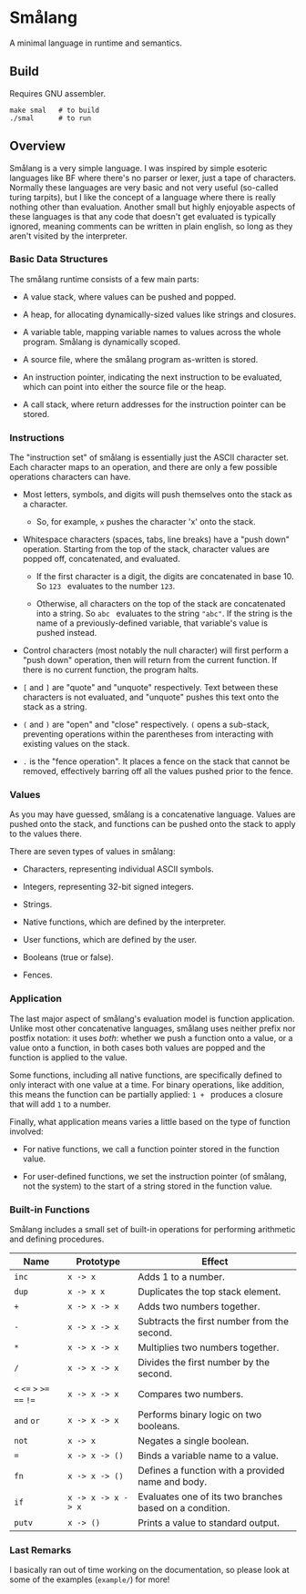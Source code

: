 # Smålang

A minimal language in runtime and semantics.

## Build

Requires GNU assembler.

```make
make smal	# to build
./smal		# to run
```

## Overview

Smålang is a very simple language. I was inspired by simple esoteric languages
like BF where there's no parser or lexer, just a tape of characters. Normally these
languages are very basic and not very useful (so-called turing tarpits), but I
like the concept of a language where there is really nothing other than evaluation.
Another small but highly enjoyable aspects of these languages is that any code that
doesn't get evaluated is typically ignored, meaning comments can be written in plain
english, so long as they aren't visited by the interpreter.

### Basic Data Structures

The smålang runtime consists of a few main parts:

 * A value stack, where values can be pushed and popped.

 * A heap, for allocating dynamically-sized values like strings and closures.

 * A variable table, mapping variable names to values across the whole program. Smålang is dynamically scoped.

 * A source file, where the smålang program as-written is stored.

 * An instruction pointer, indicating the next instruction to be evaluated, which can point into either the source file or the heap.

 * A call stack, where return addresses for the instruction pointer can be stored.

### Instructions

The "instruction set" of smålang is essentially just the ASCII character set. Each
character maps to an operation, and there are only a few possible operations characters
can have.

* Most letters, symbols, and digits will push themselves onto the stack as a character.

    * So, for example, `x` pushes the character 'x' onto the stack.

* Whitespace characters (spaces, tabs, line breaks) have a "push down" operation. Starting
from the top of the stack, character values are popped off, concatenated, and evaluated.
  * If the first character is a digit, the digits   are concatenated in base 10. So `123 `
  evaluates to the number `123`.

  * Otherwise, all characters on the top of the   stack are concatenated into a string. So `abc `
  evaluates to the string `"abc"`. If the string is the name of a previously-defined variable, that variable's value is pushed instead.

 * Control characters (most notably the null character) will first perform a "push down" operation, then will return from the current function. If there is no current function, the program halts.

 * `[` and `]` are "quote" and "unquote" respectively. Text between these characters is not evaluated, and "unquote" pushes this text onto the stack as a string.

 * `(` and `)` are "open" and "close" respectively. `(` opens a sub-stack, preventing operations within the parentheses from interacting with existing values on the stack.

 * `.` is the "fence operation". It places a fence on the stack that cannot be removed, effectively barring off all the values pushed prior to the fence.

### Values

As you may have guessed, smålang is a concatenative language. Values are pushed onto the stack, and functions can be pushed onto the stack to apply to the values there.

There are seven types of values in smålang:

 * Characters, representing individual ASCII symbols.

 * Integers, representing 32-bit signed integers.

 * Strings.

 * Native functions, which are defined by the interpreter.

 * User functions, which are defined by the user.

 * Booleans (true or false).

 * Fences.

### Application

The last major aspect of smålang's evaluation model is function application. Unlike most other concatenative languages, smålang uses neither prefix nor postfix notation: it uses _both_: whether we push a function onto a value, or a value onto a function, in both cases both values are popped and the function is applied to the value.

Some functions, including all native functions, are specifically defined to only interact with one value at a time. For binary operations, like addition, this means the function can be partially applied: `1 + ` produces a closure that will add `1` to a number.

Finally, what application means varies a little based on the type of function involved:

 * For native functions, we call a function pointer stored in the function value.

 * For user-defined functions, we set the instruction pointer (of smålang, not the system) to the start of a string stored in the function value.

### Built-in Functions

Smålang includes a small set of built-in operations for performing arithmetic and defining procedures.

|Name|Prototype|Effect|
|---|---|---|
| `inc` | `x -> x` | Adds 1 to a number. |
| `dup` | `x -> x x` | Duplicates the top stack element. |
| `+` | `x -> x -> x` | Adds two numbers together. |
| `-` | `x -> x -> x` | Subtracts the first number from the second. |
| `*` | `x -> x -> x` | Multiplies two numbers together. |
| `/` | `x -> x -> x` | Divides the first number by the second. |
| `<` `<=` `>` `>=` `==` `!=` | `x -> x -> x` | Compares two numbers. |
| `and` `or` | `x -> x -> x` | Performs binary logic on two booleans. |
| `not` | `x -> x` | Negates a single boolean. |
| `=` | `x -> x -> ()` | Binds a variable name to a value. |
| `fn` | `x -> x -> ()` | Defines a function with a provided name and body. |
| `if` | `x -> x -> x -> x` | Evaluates one of its two branches based on a condition. |
| `putv` | `x -> ()` | Prints a value to standard output. |

### Last Remarks

I basically ran out of time working on the documentation, so please look at some of the examples (`example/`) for more!